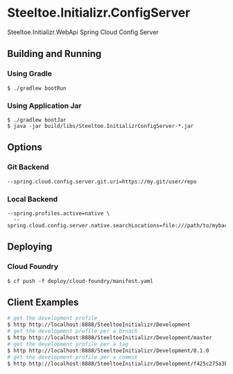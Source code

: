 # Steeltoe.Initializr.ConfigServer
Steeltoe.Initializr.WebApi Spring Cloud Config Server

## Building and Running

### Using Gradle

```
$ ./gradlew bootRun
```

### Using Application Jar

```
$ ./gradlew bootJar
$ java -jar build/libs/Steeltoe.InitializrConfigServer-*.jar

```

## Options

### Git Backend
```
--spring.cloud.config.server.git.uri=https://my.git/user/repo
```

### Local Backend
```
--spring.profiles.active=native \
  --spring.cloud.config.server.native.searchLocations=file:///path/to/mybackend/
```


## Deploying

### Cloud Foundry

```
$ cf push -f deploy/cloud-foundry/manifest.yaml
```

## Client Examples

```sh
# get the development profile
$ http http://localhost:8888/SteeltoeInitializr/Development
# get the development profile per a brnach
$ http http://localhost:8888/SteeltoeInitializr/Development/master
# get the development profile per a tag
$ http http://localhost:8888/SteeltoeInitializr/Development/0.1.0
# get the development profile per a commit
$ http http://localhost:8888/SteeltoeInitializr/Development/f425c275a3bff305b0b3bf2b1c4586fa7400b527
```

